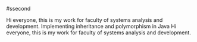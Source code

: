 #ssecond 

Hi everyone, this is my work for faculty of systems analysis and development.
Implementing inheritance and polymorphism in Java Hi everyone, this is my work for faculty of systems analysis and development.
